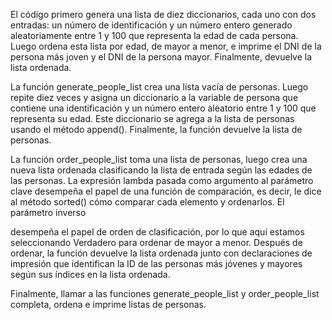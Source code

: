 El código primero genera una lista de diez diccionarios, cada uno con dos entradas: un número de identificación y un número entero generado aleatoriamente entre 1 y 100 que representa la edad de cada persona. Luego ordena esta lista por edad, de mayor a menor, e imprime el DNI de la persona más joven y el DNI de la persona mayor. Finalmente, devuelve la lista ordenada.

La función generate_people_list crea una lista vacía de personas. Luego repite diez veces y asigna un diccionario a la variable de persona que contiene una identificación y un número entero aleatorio entre 1 y 100 que representa su edad. Este diccionario se agrega a la lista de personas usando el método append(). Finalmente, la función devuelve la lista de personas.

La función order_people_list toma una lista de personas, luego crea una nueva lista ordenada clasificando la lista de entrada según las edades de las personas. La expresión lambda pasada como argumento al parámetro clave desempeña el papel de una función de comparación, es decir, le dice al método sorted() cómo comparar cada elemento y ordenarlos. El parámetro inverso

desempeña el papel de orden de clasificación, por lo que aquí estamos seleccionando Verdadero para ordenar de mayor a menor. Después de ordenar, la función devuelve la lista ordenada junto con declaraciones de impresión que identifican la ID de las personas más jóvenes y mayores según sus índices en la lista ordenada.

Finalmente, llamar a las funciones generate_people_list y order_people_list completa, ordena e imprime listas de personas.